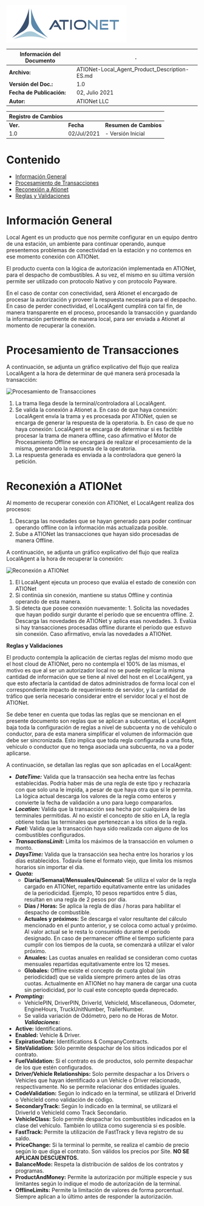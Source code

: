 ![ationetlogo](Content/Images/ATIOnetLogo_250x70.png)

|**Información del Documento**|.|
|--- |--- |
|**Archivo:**|ATIONet-Local_Agent_Product_Description-ES.md|
|**Versión del Doc.:**|1.0|
|**Fecha de Publicación:**|02, Julio 2021|
|**Autor:**|ATIONet LLC|


|**Registro de Cambios**|||
|--- |--- |--- |
|**Ver.**|**Fecha**|**Resumen de Cambios**|
|1.0|02/Jul/2021|- Versión Inicial



# Contenido

- [Información General](#información-general)
- [Procesamiento de Transacciones](#procesamiento-de-transacciones)
- [Reconexión a Ationet](#reconexión-a-ationet)
- [Reglas y Validaciones](#reglas-y-validaciones) 



# **Información General**

Local Agent es un producto que nos permite configurar en un equipo dentro de una estación, un ambiente para continuar operando, aunque presentemos problemas de conectividad en la estación y no contemos en ese momento conexión con ATIONet.

El producto cuenta con la lógica de autorización implementada en ATIONet, para el despacho de combustibles. A su vez, el mismo en su última versión permite ser utilizado con protocolo Nativo y con protocolo Payware.

En el caso de contar con conectividad, será Ationet el encargado de procesar la autorización y proveer la respuesta necesaria para el despacho. En caso de perder conectividad, el LocalAgent cumplirá con tal fin, de manera transparente en el proceso, procesando la transacción y guardando la información pertinente de manera local, para ser enviada a Ationet al momento de recuperar la conexión.

# **Procesamiento de Transacciones**

A continuación, se adjunta un gráfico explicativo del flujo que realiza LocalAgent a la hora de determinar de qué manera será procesada la transacción:

![Procesamiento de Transacciones](https://github.com/Ationet/ationetdocs/blob/master/Content/Images/Local%20Agent/Procesamiento%20Transacciones.png)

1. La trama llega desde la terminal/controladora al LocalAgent.
2. Se valida la conexión a Ationet
    a. En caso de que haya conexión: LocalAgent envía la trama y es procesada por ATIONet, quien se encarga de generar la respuesta de la operatoria.
    b. En caso de que no haya conexión: LocalAgent se encarga de determinar si es factible procesar la trama de manera offline, caso afirmativo el Motor de Procesamiento Offline se encargará de realizar el procesamiento de la misma, generando la respuesta de la operatoria.
3. La respuesta generada es enviada a la controladora que generó la petición.

# **Reconexión a ATIONet**

Al momento de recuperar conexión con ATIONet, el LocalAgent realiza dos procesos:

1. Descarga las novedades que se hayan generado para poder continuar operando offline con la información más actualizada posible.
2. Sube a ATIONet las transacciones que hayan sido procesadas de manera Offline.

A continuación, se adjunta un gráfico explicativo del flujo que realiza LocalAgent a la hora de recuperar la conexión:

![Reconexión a ATIONet](https://github.com/Ationet/ationetdocs/blob/master/Content/Images/Local%20Agent/Reconexi%C3%B3n%20ATIONet.png)

1. El LocalAgent ejecuta un proceso que evalúa el estado de conexión con ATIONet
  1. Si continúa sin conexión, mantiene su status Offline y continúa operando de esta manera.
  2. Si detecta que posee conexión nuevamente:
    1. Solicita las novedades que hayan podido surgir durante el período que se encuentra offline.
    2. Descarga las novedades de ATIONet y aplica esas novedades.
    3. Evalúa si hay transacciones procesadas offline durante el período que estuvo sin conexión. Caso afirmativo, envía las novedades a ATIONet.

**Reglas y Validaciones**

El producto contempla la aplicación de ciertas reglas del mismo modo que el host cloud de ATIONet, pero no contempla el 100% de las mismas, el motivo es que al ser un autorizador local no se puede replicar la misma cantidad de información que se tiene al nivel del host en el LocalAgent, ya que esto afectaría la cantidad de datos administrados de forma local con el correspondiente impacto de requerimiento de servidor, y la cantidad de tráfico que sería necesario considerar entre el servidor local y el host de ATIONet.

Se debe tener en cuenta que todas las reglas que se mencionan en el presente documento son reglas que se aplican a subcuentas, el LocalAgent baja toda la configuración de reglas a nivel de subcuenta y no de vehículo o conductor, para de esta manera simplificar el volumen de información que debe ser sincronizada. Esto implica que toda regla configurada a una flota, vehículo o conductor que no tenga asociada una subcuenta, no va a poder aplicarse.

A continuación, se detallan las reglas que son aplicadas en el LocalAgent:

- ***DateTime:*** Valida que la transacción sea hecha entre las fechas establecidas. Podría haber más de una regla de este tipo y rechazaría con que solo una le impida, a pesar de que haya otra que sí le permita. La lógica actual descarga los valores de la regla como enteros y convierte la fecha de validación a uno para luego compararlos.
- ***Location:*** Valida que la transacción sea hecha por cualquiera de las terminales permitidas. Al no existir el concepto de sitio en LA, la regla obtiene todas las terminales que pertenezcan a los sitios de la regla.
- ***Fuel:*** Valida que la transacción haya sido realizada con alguno de los combustibles configurados.
- ***TransactionsLimit:*** Limita los máximos de la transacción en volumen o monto.
- ***DaysTime:*** Valida que la transacción sea hecha entre los horarios y los días establecidos. Todavía tiene el formato viejo, que limita los mismos horarios sin importar el día.
- ***Quota:***
  - **Diaria/Semanal/Mensuales/Quincenal:** Se utiliza el valor de la regla cargado en ATIONet, repartido equitativamente entre las unidades de la periodicidad. Ejemplo, 10 pesos repartidos entre 5 días, resultan en una regla de 2 pesos por día.
  - **Días / Horas:** Se aplica la regla de días / horas para habilitar el despacho de combustible.
  - **Actuales y próximos:** Se descarga el valor resultante del cálculo mencionado en el punto anterior, y se coloca como actual y próximo. Al valor actual se le resta lo consumido durante el periodo designado. En caso de permanecer offline el tiempo suficiente para cumplir con los tiempos de la cuota, se comenzará a utilizar el valor próximo.
  - **Anuales:** Las cuotas anuales en realidad se consideran como cuotas mensuales repartidas equitativamente entre los 12 meses.
  - **Globales:** Offline existe el concepto de cuota global (sin periodicidad) que se valida siempre primero antes de las otras cuotas. Actualmente en ATIONet no hay manera de cargar una cuota sin periodicidad, por lo cual este concepto queda deprecado.
- ***Prompting:***
  - VehiclePIN, DriverPIN, DriverId, VehicleId, Miscellaneous, Odometer, EngineHours, TruckUnitNumber, TrailerNumber.
  - Se valida variación de Odómetro, pero no de Horas de Motor.
***Validaciones:***
- **Active:** Identifications.
- **Enabled:** Vehicle &amp; Driver.
- **ExpirationDate:** Identifications &amp; CompanyContracts.
- **SiteValidation:**  Sólo permite despachar de los sitios indicados por el contrato.
- **FuelValidation:** Si el contrato es de productos, solo permite despachar de los que estén configurados.
- **Driver/Vehicle Relationships:** Solo permite despachar a los Drivers o Vehicles que hayan identificado a un Vehicle o Driver relacionado, respectivamente. No se permite relacionar dos entidades iguales.
- **CodeValidation:** Según lo indicado en la terminal, se utilizará el DriverId o VehicleId como validación de código.
- **SecondaryTrack:** Según lo indicado en la terminal, se utilizará el DriverId o VehicleId como Track Secondario.
- **VehicleClass:**  Solo permite despachar los combustibles indicados en la clase del vehículo. También lo utiliza como sugerencia si es posible.
- **FastTrack:** Permite la utilización de FastTrack y lleva registro de su saldo.
- **PriceChange:** Si la terminal lo permite, se realiza el cambio de precio según lo que diga el contrato. Son válidos los precios por Site. **NO SE APLICAN DESCUENTOS.**
- **BalanceMode:** Respeta la distribución de saldos de los contratos y programas.
- **ProductAndMoney:** Permite la autorización por múltiple especie y sus limitantes según lo indique el modo de autorización de la terminal.
- **OfflineLimits:** Permite la limitación de valores de forma porcentual. Siempre aplican a lo último antes de responder la autorización.
